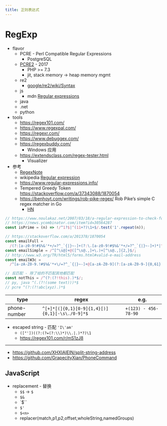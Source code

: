 ```yaml
---
title: 正则表达式
---
```


# RegExp

- flavor
  - PCRE - Perl Compatible Regular Expressions
    - PostgreSQL
  - [PCRE2] - 2017
    - PHP >= 7.3
    - jit, stack memory -> heap memory mgmt
  - re2
    - [google/re2/wiki/Syntax](https://github.com/google/re2/wiki/Syntax)
  - js
    - mdn [Regular expressions](https://developer.mozilla.org/en-US/docs/Web/JavaScript/Guide/Regular_Expressions)
  - java
  - .net
  - python
- tools
  - https://regex101.com/
  - https://www.regexpal.com/
  - https://regexr.com/
  - https://www.debuggex.com/
  - https://regexbuddy.com/
    - Windows 应用
  - https://extendsclass.com/regex-tester.html
    - Visualizer
- 参考
  - [RegexNote](https://wener.me/story/regex-note)
  - wikipedia [Regular expression](https://en.wikipedia.org/wiki/Regular_expression)
  - https://www.regular-expressions.info/
  - Tempered Greedy Token
    https://stackoverflow.com/a/37343088/1870054
  - https://benhoyt.com/writings/rob-pike-regex/
    Rob Pike’s simple C regex matcher in Go
    - [HN](https://news.ycombinator.com/item?id=32434412)

[pcre2]: https://github.com/PhilipHazel/pcre2

```js
// https://www.noulakaz.net/2007/03/18/a-regular-expression-to-check-for-prime-numbers/
// https://news.ycombinator.com/item?id=30564287
const isPrime = (n) => !/^1?$|^(11+?)\1+$/.test('1'.repeat(n));
```

```js
// https://stackoverflow.com/a/201378/1870054
const emailFull =
  /(?:[a-z0-9!#$%&'*+/=?^_`{|}~-]+(?:\.[a-z0-9!#$%&'*+/=?^_`{|}~-]+)*|"(?:[\x01-\x08\x0b\x0c\x0e-\x1f\x21\x23-\x5b\x5d-\x7f]|\\[\x01-\x09\x0b\x0c\x0e-\x7f])*")@(?:(?:[a-z0-9](?:[a-z0-9-]*[a-z0-9])?\.)+[a-z0-9](?:[a-z0-9-]*[a-z0-9])?|\[(?:(?:(2(5[0-5]|[0-4][0-9])|1[0-9][0-9]|[1-9]?[0-9]))\.){3}(?:(2(5[0-5]|[0-4][0-9])|1[0-9][0-9]|[1-9]?[0-9])|[a-z0-9-]*[a-z0-9]:(?:[\x01-\x08\x0b\x0c\x0e-\x1f\x21-\x5a\x53-\x7f]|\\[\x01-\x09\x0b\x0c\x0e-\x7f])+)\])/;
const emailSimple = /^[^\s@]+@([^\s@.,]+\.)+[^\s@.,]{2,}$/;
// http://www.w3.org/TR/html5/forms.html#valid-e-mail-address
const emailW3c =
  /^[a-zA-Z0-9.!#$%&'*+\/=?^_`{|}~-]+@[a-zA-Z0-9](?:[a-zA-Z0-9-]{0,61}[a-zA-Z0-9])?(?:\.[a-zA-Z0-9](?:[a-zA-Z0-9-]{0,61}[a-zA-Z0-9])?)*$/;
```

```js
// 反匹配 - 除了给的不匹配其他都匹配
const notThis = /^(?:(?!this).)*$/;
// py, java ^(.(?!(some text)))*$
// pcre ^(?:(?!abc|xyz).)*$
```

| type         | regex                                          | e.g.                 |
| ------------ | ---------------------------------------------- | -------------------- |
| phone-number | `^[+]*[(]{0,1}[0-9]{1,4}[)]{0,1}[-\s\./0-9]*$` | `+(123) - 456-78-90` |

- escaped string - 匹配 `'I\'am'`
  - `(["'])((?:(?=(?:\\)*)\\.|.)*?)\1`
  - https://regex101.com/r/mS1zJ8

---

- https://github.com/XHXIAIEIN/split-string-address
- https://github.com/GrapecityXian/PhoneCommand

## JavaScript

- replacement - 替换
  - `$$` -> `$`
  - `$&`
  - `$\``
  - `$'`
  - `$<n>`
  - replacer(match,p1,p2,offset,wholeString,namedGroups)
